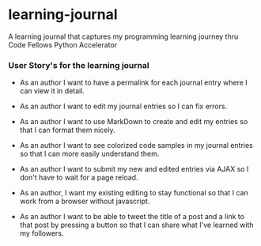 # learning-journal

A learning journal that captures my programming learning journey thru Code Fellows Python Accelerator

### User Story's for the learning journal

- As an author I want to have a permalink for each journal entry where I can view it in detail.

- As an author I want to edit my journal entries so I can fix errors.

- As an author I want to use MarkDown to create and edit my entries so that I can format them nicely.

- As an author I want to see colorized code samples in my journal entries so that I can more easily understand them.

- As an author I want to submit my new and edited entries via AJAX so I don't have to wait for a page reload.

- As an author, I want my existing editing to stay functional so that I can work from a browser without javascript.

- As an author I want to be able to tweet the title of a post and a link to that post by pressing a button so that I can share what I've learned with my followers.
